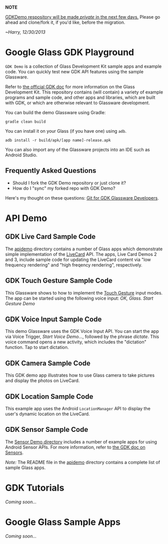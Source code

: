**NOTE**

[GDKDemo respository will be made _private_ in the next few days.](http://blog.glassdiary.com/post/71446368700/moving-gdk-demo-apps-to-private-repository)
Please go ahead and clone/fork it, if you'd like, before the migration.

_~Harry, 12/30/2013_




Google Glass GDK Playground
=======

`GDK Demo` is a collection of Glass Development Kit sample apps and example code.
You can quickly test new GDK API features using the sample Glassware.

Refer to [the official GDK doc](https://developers.google.com/glass/develop/gdk/index)
for more information on the Glass Development Kit.
This repository contains (will contain) a variety of example programs and sample code,
and other apps and libraries, which are built with GDK,
or which are otherwise relevant to Glassware development.


You can build the demo Glassware using Gradle:

    gradle clean build

You can install it on your Glass (if you have one) using `adb`.

    adb install -r build/apk/[app name]-release.apk


You can also import any of the Glassware projects
into an IDE such as Android Studio.



## Frequently Asked Questions

* Should I fork the GDK Demo repository or just clone it?
* How do I "sync" my forked repo with GDK Demo?

Here's my thought on these questions:
[Git for GDK Glassware Developers](http://blog.glassdiary.com/post/70034111310/git-for-gdk-glassware-developers).




# API Demo

## GDK Live Card Sample Code

The [apidemo](https://github.com/harrywye/gdkdemo/tree/master/apidemo) directory contains a number of Glass apps
which demonstrate simple implementation of the 
[LiveCard](https://developers.google.com/glass/develop/gdk/ui/live-cards) API.
The apps, Live Card Demos 2 and 3, include sample code
for updating the LiveCard content via "low frequency rendering"
and "high freqency rendering", respectively.


## GDK Touch Gesture Sample Code

This Glassware shows to how to implement
the [Touch Gesture](https://developers.google.com/glass/develop/gdk/input/touch) input modes.
The app can be started using the following voice input:  _OK, Glass._ _Start Gesture Demo_


## GDK Voice Input Sample Code

This demo Glassware uses the GDK Voice Input API.
You can start the app via Voice Trigger, _Start Voice Demo..._, followed by the phrase _dictate_.
This voice command opens a new activity, 
which includes the "dictation" function.
Tap to start dictation.


## GDK Camera Sample Code

This GDK demo app illustrates how to use Glass camera to take pictures
and display the photos on LiveCard.


## GDK Location Sample Code

This example app uses the Android `LocationManager` API
to display the user's dynamic location on the LiveCard.



## GDK Sensor Sample Code

The [Sensor Demo directory](https://github.com/harrywye/gdkdemo/tree/master/apidemo/sensordemo)
includes a number of example apps for using Android Sensor APIs.
For more information, refer to
[the GDK doc on Sensors](https://developers.google.com/glass/develop/gdk/location-sensors/index).


_Note:_ The README file in the [apidemo](https://github.com/harrywye/gdkdemo/tree/master/apidemo) directory
contains a complete list of sample Glass apps.




# GDK Tutorials

_Coming soon..._



# Google Glass Sample Apps

_Coming soon..._





